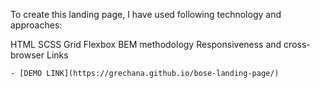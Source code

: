 To create this landing page, I have used following technology and approaches:

HTML
SCSS
Grid
Flexbox
BEM methodology
Responsiveness and cross-browser
Links

    - [DEMO LINK](https://grechana.github.io/bose-landing-page/)
